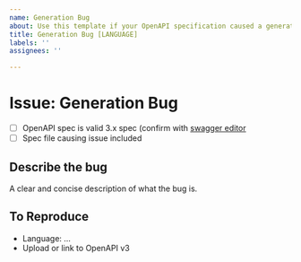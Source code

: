 ```yaml
---
name: Generation Bug
about: Use this template if your OpenAPI specification caused a generation failure
title: Generation Bug [LANGUAGE]
labels: ''
assignees: ''

---
```


# Issue: Generation Bug

- [ ] OpenAPI spec is valid 3.x spec (confirm with [swagger editor](https://editor-next.swagger.io/)
- [ ] Spec file causing issue included

## Describe the bug
A clear and concise description of what the bug is.

## To Reproduce
* Language: ...
* Upload or link to OpenAPI v3
